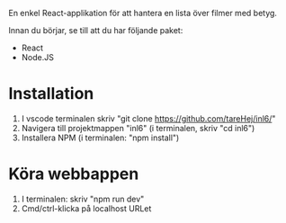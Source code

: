 En enkel React-applikation för att hantera en lista över filmer med betyg.

Innan du börjar, se till att du har följande paket:
- React 
- Node.JS

# Installation
1. I vscode terminalen skriv "git clone https://github.com/tareHej/inl6/"
2. Navigera till projektmappen "inl6" (i terminalen, skriv "cd inl6")
3. Installera NPM (i terminalen: "npm install")
   
# Köra webbappen
1. I terminalen: skriv "npm run dev"
2. Cmd/ctrl-klicka på localhost URLet

